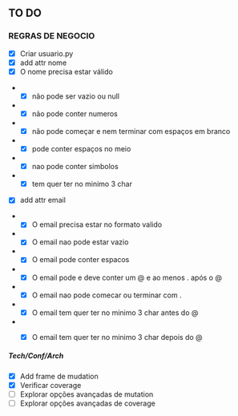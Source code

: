 ## TO DO

### REGRAS DE NEGOCIO
- [X] Criar usuario.py
- [X] add attr nome
- [X] O nome precisa estar válido
- - [X] não pode ser vazio ou  null
- - [X] não pode conter numeros
- - [X] não pode começar e nem terminar com espaços em branco
- - [X] pode conter espaços no meio
- - [X] nao pode conter simbolos
- - [X] tem quer ter no minimo 3 char
- [X] add attr email
- - [X] O email precisa estar no formato valido
- - [X] O email nao pode estar vazio
- - [X] O email pode conter espacos
- - [X] O email pode e deve conter um @ e ao menos . após o @
- - [X] O email nao pode comecar ou terminar com .
- - [X] O email tem quer ter no minimo 3 char antes do @
- - [X] O email tem quer ter no minimo 3 char depois do @


##### Tech/Conf/Arch
- [X] Add frame de mudation
- [X] Verificar coverage
- [ ] Explorar opções avançadas de mutation 
- [ ] Explorar opções avançadas de coverage

